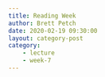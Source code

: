 ```yaml
---
title: Reading Week
author: Brett Petch
date: 2020-02-19 09:30:00
layout: category-post
category: 
    - lecture
    - week-7
---
```

